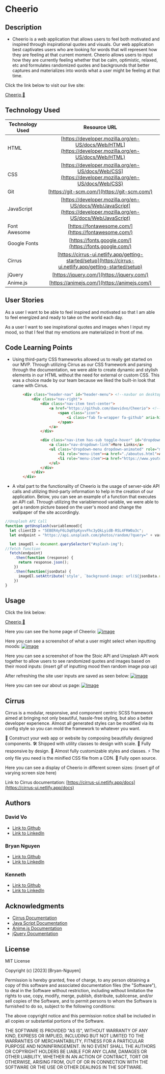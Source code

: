 # **Cheerio**

## Description

* Cheerio is a web application that allows users to feel both motivated and inspired through inspirational quotes and visuals. Our web application best captivates users who are looking for words that will represent how they are feeling at that current moment. Cheerio allows users to input how they are currently feeling whether that be calm, optimistic, relaxed, etc and formulates randomized quotes and backgrounds that better captures and materializes into words what a user might be feeling at that time.

Click the link below to visit our live site: 

[ Cheerio 🤗](https://daevidvo.github.io/Cheerio/)

## **Technology Used**

| Technology Used         | Resource URL           | 
| ------------- |:-------------:| 
| HTML    | [https://developer.mozilla.org/en-US/docs/Web/HTML](https://developer.mozilla.org/en-US/docs/Web/HTML)|  
| CSS     | [https://developer.mozilla.org/en-US/docs/Web/CSS](https://developer.mozilla.org/en-US/docs/Web/CSS)      |   
| Git | [https://git-scm.com/](https://git-scm.com/)     |    
| JavaScript  | [https://developer.mozilla.org/en-US/docs/Web/JavaScript](https://developer.mozilla.org/en-US/docs/Web/JavaScript)     |  
|Font Awesome|[https://fontawesome.com/](https://fontawesome.com/)|
|Google Fonts|[https://fonts.google.com/](https://fonts.google.com/)|
|Cirrus|[https://cirrus-ui.netlify.app/getting-started/setup](https://cirrus-ui.netlify.app/getting-started/setup)|
|jQuery|[https://jquery.com/](https://jquery.com/)|
|Anime.js|[https://animejs.com/](https://animejs.com/)|

## **User Stories**

As a user I want to be able to feel inspired and motivated so that I am able to feel energized and ready to take on the world each day.

As a user I want to see inspirational quotes and images when I input my mood, so that I feel that my emotions are materialized in front of me.

## Code Learning Points

* Using third-party CSS frameworks allowed us to really get started on our MVP. Through utilizing Cirrus as our CSS framework and parsing through the documentation, we were able to create dynamic and stylish elements in our HTML without the need for external or custom CSS. This was a choice made by our team because we liked the built-in look that came with Cirrus. 

```html 
        <div class="header-nav" id="header-menu"> <!--navbar on desktop-->
            <div class="nav-right">
                <div class="nav-item text-center">
                    <a href="https://github.com/daevidvo/Cheerio"> <!--github repo link-->
                        <span class="icon">
                            <i class="fab fa-wrapper fa-github" aria-hidden="true"></i> <!--github icon from font awesome-->
                        </span>
                    </a>
                </div>

                <div class="nav-item has-sub toggle-hover" id="dropdown"> <!--dropdown menu for navbar-->
                    <a class="nav-dropdown-link">More Links</a>
                    <ul class="dropdown-menu dropdown-animated" role="menu"> <!--navbar animation from cirrus-->
                        <li role="menu-item"><a href="./aboutus.html">About Us</a></li>
                        <li role="menu-item"><a href="https://www.youtube.com/watch?v=dQw4w9WgXcQ&pp=ygUJcmljayByb2xs">Surprise :)</a></li>
                    </ul>
                </div>
            </div>
        </div>
```
 
* A vital part to the functionality of Cheerio is the usage of server-side API calls and utilizing third-party information to help in the creation of our application. Below, you can see an example of a function that executes an API call. Through utilizing the variablemood variable, we were able to get a random picture based on the user's mood and change the wallpaper of the site accordingly.

```JavaScript
//Unsplash API Call
function getUnsplash(variablemood){
  let clientID = "5EBER4yF6LOq05pKyvvFhc3yQkLyidB-RSL4FRW0a3c";
  let endpoint = "https://api.unsplash.com/photos/random/?query=" + variablemood + "&client_id=" + clientID;

  let imageEl = document.querySelector("#splash-img");
//fetch function
  fetch(endpoint)
    .then(function (response) {
      return response.json();
    })
    .then(function(jsonData) {
      imageEl.setAttribute('style', `background-image: url(${jsonData.urls.regular})`)
    })
}
```




## **Usage**

Click the link below: 

[ Cheerio 🤗](https://daevidvo.github.io/Cheerio/index.html)

Here you can see the home page of Cheerio:
[![image](./assets/images/main.png)]()

Here you can see a screenshot of what a user might select when inputting moods:
[![image](./assets/images/modalss.png)]()

Here you can see a screenshot of how the Stoic API and Unsplash API work together to allow users to see randomized quotes and images based on their mood inputs:
(insert gif of inputting mood then random image pop up)

After refreshing the site user inputs are saved as seen below:
[![image](./assets/images/afterrefreshss.png)]()

Here you can see our about us page:
[![Image](./assets/images/about%20us%20.png)]()


## **Cirrus**
Cirrus is a modular, responsive, and component centric SCSS framework aimed at bringing not only beautiful, hassle-free styling, but also a better developer experience. Almost all generated styles can be modified via its config style so you can mold the framework to whatever you want.

🎁 Construct your web app or website by composing beautifully designed components.
🛠 Shipped with utility classes to design with scale.
📱 Fully responsive by design.
🎨 Almost fully customizable styles and classes.
⚡ The only file you need is the minified CSS file from a CDN.
🌌 Fully open source.

Here you can see a display of Cheerio in different screen sizes:
(insert gif of varying screen size here)

Link to Cirrus documentation: [https://cirrus-ui.netlify.app/docs](https://cirrus-ui.netlify.app/docs)


## **Authors**

 ### David Vo

- [Link to Github](https://github.com/daevidvo)
- [Link to LinkedIn](https://www.linkedin.com/in/daevidvo/)

 ### Bryan Nguyen

- [Link to Github](https://github.com/bryannguyen9)
- [Link to LinkedIn](https://www.linkedin.com/in/bryannguyen9/)

 ### Kenneth
- [Link to Github](https://github.com/cruzkenneth504)
- [Link to LinkedIn](linkedin.com/in/cruzkenneth504)


## **Acknowledgments**

* [Cirrus Documentation](https://cirrus-ui.netlify.app/docs)
* [Java Script Documentation](https://devdocs.io/javascript/)
* [Anime.js Documentation](https://animejs.com/documentation/)
* [jQuery Documentation](https://api.jquery.com/)


## **License**

MIT License

Copyright (c) [2023] [Bryan-Nguyen]

Permission is hereby granted, free of charge, to any person obtaining a copy
of this software and associated documentation files (the "Software"), to deal
in the Software without restriction, including without limitation the rights
to use, copy, modify, merge, publish, distribute, sublicense, and/or sell
copies of the Software, and to permit persons to whom the Software is
furnished to do so, subject to the following conditions:

The above copyright notice and this permission notice shall be included in all
copies or substantial portions of the Software.

THE SOFTWARE IS PROVIDED "AS IS", WITHOUT WARRANTY OF ANY KIND, EXPRESS OR
IMPLIED, INCLUDING BUT NOT LIMITED TO THE WARRANTIES OF MERCHANTABILITY,
FITNESS FOR A PARTICULAR PURPOSE AND NONINFRINGEMENT. IN NO EVENT SHALL THE
AUTHORS OR COPYRIGHT HOLDERS BE LIABLE FOR ANY CLAIM, DAMAGES OR OTHER
LIABILITY, WHETHER IN AN ACTION OF CONTRACT, TORT OR OTHERWISE, ARISING FROM,
OUT OF OR IN CONNECTION WITH THE SOFTWARE OR THE USE OR OTHER DEALINGS IN THE
SOFTWARE.